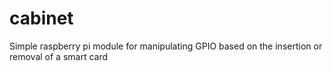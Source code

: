 # cabinet
Simple raspberry pi module for manipulating GPIO based on the insertion or removal of a smart card
